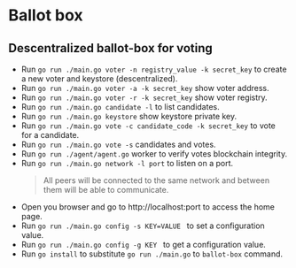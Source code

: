 # Ballot box

## Descentralized ballot-box for voting

- Run `go run ./main.go voter -n registry_value -k secret_key` to create a new voter and keystore (descentralized).
- Run `go run ./main.go voter -a -k secret_key` show voter address.
- Run `go run ./main.go voter -r -k secret_key` show voter registry.
- Run `go run ./main.go candidate -l` to list candidates.
- Run `go run ./main.go keystore` show keystore private key.
- Run `go run ./main.go vote -c candidate_code -k secret_key` to vote for a candidate.
- Run `go run ./main.go vote -s` candidates and votes.
- Run `go run ./agent/agent.go` worker to verify votes blockchain integrity.
- Run `go run ./main.go network -l port` to listen on a port.
  > All peers will be connected to the same network and between them will be able to communicate.
- Open you browser and go to http://localhost:port to access the home page.
- Run `go run ./main.go config -s KEY=VALUE ` to set a configuration value.
- Run `go run ./main.go config -g KEY ` to get a configuration value.
- Run `go install` to substitute `go run ./main.go` to `ballot-box` command.
